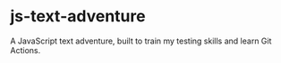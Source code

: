 # js-text-adventure
 A JavaScript text adventure, built to train my testing skills and learn Git Actions.
